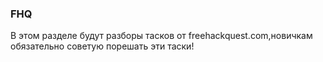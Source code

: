 ### FHQ
В этом разделе будут разборы тасков от freehackquest.com,новичкам обязательно советую порешать эти таски!

